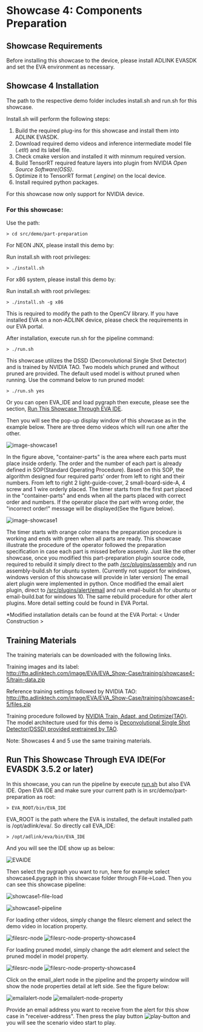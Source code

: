 # Showcase 4: Components Preparation

## Showcase Requirements

Before installing this showcase to the device, please install ADLINK EVASDK and set the EVA environment as necessary.

## Showcase 4 Installation

The path to the respective demo folder includes install.sh and run.sh for this showcase.

Install.sh will perform the following steps:

1. Build the required plug-ins for this showcase and install them into ADLINK EVASDK.
2. Download required demo videos and inference intermediate model file (*.etlt*) and its label file.
3. Check cmake version and installed it with minmum required version.
4. Build TensorRT required feature layers into plugin from NVIDIA *Open Source Software(OSS)*.
5. Optimize it to TensorRT format (*.engine*) on the local device.
6. Install required python packages.

For this showcase now only support for NVIDIA device.

### For this showcase: 

Use the path:

```
> cd src/demo/part-preparation
```

<!---

For Windows, (under construct)

```
> cd src\demo\part-preparation\windows
```

--->

For NEON JNX, please install this demo by:

Run install.sh with root privileges:

```
> ./install.sh
```

For x86 system, please install this demo by:

Run install.sh with root privileges:

```
> ./install.sh -g x86
```

<!---

For Windows: (under construct)

```
> install-win.bat
```

--->

This is required to modify the path to the OpenCV library. If you have installed EVA on a non-ADLINK device, please check the requirements in our EVA portal.

<!---

For Windows: (under construct)

```
> install-win.bat yolov3
```

--->

<a id="runsh"></a>

After installation, execute run.sh for the pipeline command:

```
> ./run.sh
```

This showcase utilizes the DSSD (Deconvolutional Single Shot Detector) and is trained by NVIDIA TAO. Two models which pruned and without pruned are provided. The default used model is without pruned when running. Use the command below to run pruned model:

```
> ./run.sh yes
```

<!---

For Windows: (under construct)

```
> run-win.bat
```

--->

Or you can open EVA_IDE and load pygraph then execute, please see the section, [Run This Showcase Through EVA IDE](#Run-This-Showcase-Through-EVA-IDE).

Then you will see the pop-up display window of this showcase as in the example below. There are three demo videos which will run one after the other.

![image-showcase1](../../../figures/image-showcase4-correct.png)

In the figure above, "container-parts" is the area where each parts must place inside orderly. The order and the number of each part is already defined in SOP(Standard Operating Procedure). Based on this SOP, the algorithm designed four required parts' order from left to right and their numbers. From left to right 2 light-guide-cover, 2 small-board-side-A, 4 screw and 1 wire orderly placed. The timer starts from the first part placed in the "container-parts" and ends when all the parts placed with correct order and numbers. If the operator place the part with wrong order, the "incorrect order!" message will be displayed(See the figure below).

![image-showcase1](../../../figures/image-showcase4-incorrect.png)

The timer starts with orange color means the preparation procedure is working and ends with green when all parts are ready. This showcase illustrate the procedure of the operator followed the preparation specification in case each part is missed before assemly. Just like the other showcase, once you modified this part-preparation plugin source code, required to rebuild it simply direct to the path [/src/plugins/assembly](/src/plugins/assembly) and run assembly-build.sh for ubuntu system. (Currently not support for windows, windows version of this showcase will provide in later version) The email alert plugin were implemented in python. Once modified the email alert plugin, direct to [/src/plugins/alert/email](/src/plugins/alert/email) and run email-build.sh for ubuntu or email-build.bat for windows 10. The same rebuild procedure for other alert plugins. More detail setting could be found in EVA Portal.

*Modified installation details can be found at the EVA Portal: < Under Construction >

## Training Materials

The training materials can be downloaded with the following links.

Training images and its label: http://ftp.adlinktech.com/image/EVA/EVA_Show-Case/training/showcase4-5/train-data.zip 

Reference training settings followed by NVIDIA TAO:  http://ftp.adlinktech.com/image/EVA/EVA_Show-Case/training/showcase4-5/files.zip 

Training procedure followed by [NVIDIA Train, Adapt, and Optimize(TAO)](https://developer.nvidia.com/tao-toolkit). The model architecture used for this demo is [Deconvolutional Single Shot Detector(DSSD) provided pretrained by TAO](https://docs.nvidia.com/tao/tao-toolkit/text/object_detection/dssd.html). 

Note: Showcases 4 and 5 use the same training materials.



## Run This Showcase Through EVA IDE(For EVASDK 3.5.2 or later)

In this showcase, you can run the pipeline by execute <a href="#runsh">run.sh</a> but also EVA IDE. Open EVA IDE and make sure your current path is in src/demo/part-preparation as root:

```
> EVA_ROOT/bin/EVA_IDE
```

EVA_ROOT is the path where the EVA is installed, the default installed path is /opt/adlink/eva/. So directly call EVA_IDE:

```
> /opt/adlink/eva/bin/EVA_IDE
```

And you will see the IDE show up as below:

![EVAIDE](../../../figures/EVAIDE.png)

Then select the pygraph you want to run, here for example select showcase4.pygraph in this showcase folder through File->Load. Then you can see this showcase pipeline:

![showcase1-file-load](../../../figures/showcase4-file-load.png)

![showcase1-pipeline](../../../figures/showcase4-pipeline.png)

For loading other videos, simply change the filesrc element and select the demo video in location property.

![filesrc-node](../../../figures/filesrc-node.png) ![filesrc-node-property-showcase4](C:\Users\User\Desktop\EVA-Showcase\EVA_Show-Case\figures\filesrc-node-property-showcase4.png)

For loading pruned model, simply change the adrt element and select the pruned model in model property.

![filesrc-node](../../../figures/adrt-node.png) ![filesrc-node-property-showcase4](C:\Users\User\Desktop\EVA-Showcase\EVA_Show-Case\figures\adrt-node-property-showcase4.png)

Click on the email_alert node in the pipeline and the property window will show the node properties detail at left side. See the figure below:

![emailalert-node](../../../figures/emailalert-node.png) ![emailalert-node-property](../../../figures/emailalert-node-property-showcase1.png)

Provide an email address you want to receive from the alert for this show case in "receiver-address". Then press the play button ![play-button](../../../figures/play-button.png) and you will see the scenario video start to play.

<!---

<a id="note1"></a>

<Note 1> If your IDE can not show/add the plugin node "h264parse" after loading the pygraph file, manually add it into the while list. The file element_list.txt will be generated after running IDE once. 

For Linux, add "+h264parse" in file : /home/USER_ACCOUNT/adlink/eva/IDE/config/element_list.txt. 

For Windows 10, add "+h264parse" in file : C:\ADLINK\eva\IDE\config\element_list.txt

--->
